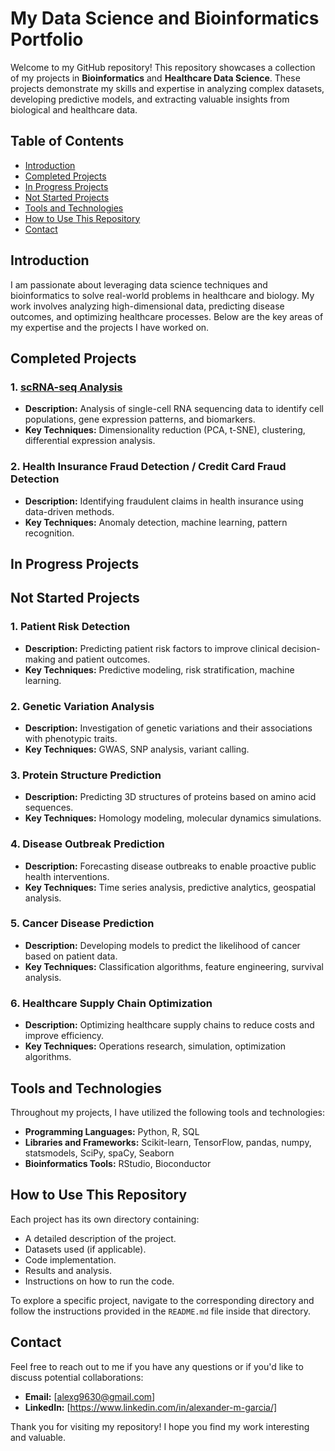 # My Data Science and Bioinformatics Portfolio

Welcome to my GitHub repository! This repository showcases a collection of my projects in **Bioinformatics** and **Healthcare Data Science**. These projects demonstrate my skills and expertise in analyzing complex datasets, developing predictive models, and extracting valuable insights from biological and healthcare data.

## Table of Contents
- [Introduction](#introduction)
- [Completed Projects](#completed-projects)
- [In Progress Projects](#in-progress-projects)
- [Not Started Projects](#not-started-projects)
- [Tools and Technologies](#tools-and-technologies)
- [How to Use This Repository](#how-to-use-this-repository)
- [Contact](#contact)

## Introduction
I am passionate about leveraging data science techniques and bioinformatics to solve real-world problems in healthcare and biology. My work involves analyzing high-dimensional data, predicting disease outcomes, and optimizing healthcare processes. Below are the key areas of my expertise and the projects I have worked on.

## Completed Projects
### 1. [scRNA-seq Analysis](./scRNA-seq%20Analysis/README.md)
- **Description:** Analysis of single-cell RNA sequencing data to identify cell populations, gene expression patterns, and biomarkers.
- **Key Techniques:** Dimensionality reduction (PCA, t-SNE), clustering, differential expression analysis.

### 2. Health Insurance Fraud Detection / Credit Card Fraud Detection
- **Description:** Identifying fraudulent claims in health insurance using data-driven methods.
- **Key Techniques:** Anomaly detection, machine learning, pattern recognition.
  

## In Progress Projects

## Not Started Projects
### 1. Patient Risk Detection
- **Description:** Predicting patient risk factors to improve clinical decision-making and patient outcomes.
- **Key Techniques:** Predictive modeling, risk stratification, machine learning.

### 2. Genetic Variation Analysis
- **Description:** Investigation of genetic variations and their associations with phenotypic traits.
- **Key Techniques:** GWAS, SNP analysis, variant calling.

### 3. Protein Structure Prediction
- **Description:** Predicting 3D structures of proteins based on amino acid sequences.
- **Key Techniques:** Homology modeling, molecular dynamics simulations.

### 4. Disease Outbreak Prediction
- **Description:** Forecasting disease outbreaks to enable proactive public health interventions.
- **Key Techniques:** Time series analysis, predictive analytics, geospatial analysis.

### 5. Cancer Disease Prediction
- **Description:** Developing models to predict the likelihood of cancer based on patient data.
- **Key Techniques:** Classification algorithms, feature engineering, survival analysis.

### 6. Healthcare Supply Chain Optimization
- **Description:** Optimizing healthcare supply chains to reduce costs and improve efficiency.
- **Key Techniques:** Operations research, simulation, optimization algorithms.

## Tools and Technologies
Throughout my projects, I have utilized the following tools and technologies:
- **Programming Languages:** Python, R, SQL
- **Libraries and Frameworks:** Scikit-learn, TensorFlow, pandas, numpy, statsmodels, SciPy, spaCy, Seaborn
- **Bioinformatics Tools:** RStudio, Bioconductor

## How to Use This Repository
Each project has its own directory containing:
- A detailed description of the project.
- Datasets used (if applicable).
- Code implementation.
- Results and analysis.
- Instructions on how to run the code.

To explore a specific project, navigate to the corresponding directory and follow the instructions provided in the `README.md` file inside that directory.

## Contact
Feel free to reach out to me if you have any questions or if you'd like to discuss potential collaborations:
- **Email:** [alexg9630@gmail.com]
- **LinkedIn:** [https://www.linkedin.com/in/alexander-m-garcia/]

Thank you for visiting my repository! I hope you find my work interesting and valuable.

